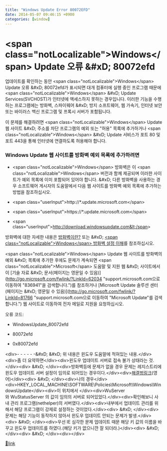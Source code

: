 ```yaml
---
title: "Windows Update Error 80072EFD"
date: 2014-05-07 09:46:15 +0900
categories: [window]
---
```


&lt;span class="notLocalizable"&gt;Windows&lt;/span&gt; Update 오류 &amp;#xD;
80072efd
====================================================================



업데이트를 확인하는 동안 &lt;span class="notLocalizable"&gt;Windows&lt;/span&gt; Update 오류 &amp;#xD;
80072efd가 표시되면 대개 컴퓨터에 실행 중인 프로그램 때문에 &lt;span class="notLocalizable"&gt;Windows&lt;/span&gt; &amp;#xD;
Update Services(SVCHOST)가 인터넷에 액세스하지 못하는 경우입니다. 이러한 기능을 수행하는 프로그램에는 방화벽, 스파이웨어 &amp;#xD;
방지 소프트웨어, 웹 가속기, 인터넷 보안 또는 바이러스 백신 프로그램 및 프록시 서버가 포함됩니다.

이 문제를 해결하려면 &lt;span class="notLocalizable"&gt;Windows&lt;/span&gt; Update 웹 사이트 &amp;#xD;
주소를 차단 프로그램의 예외 또는 "허용" 목록에 추가하거나 &lt;span class="notLocalizable"&gt;Windows&lt;/span&gt; &amp;#xD;
Update 서비스가 포트 80 및 포트 443을 통해 인터넷에 연결하도록 허용해야 합니다.

### Windows Update 웹 사이트를 방화벽 예외 목록에 추가하려면

- &lt;span class="notLocalizable"&gt;Windows&lt;/span&gt; 방화벽은 이 &lt;span class="notLocalizable"&gt;Windows&lt;/span&gt; 버전과 함께 제공되며 이러한 사이트가 예외 목록에 이미 포함되어 있어야 합니다. &amp;#xD;
다른 방화벽을 사용하는 경우 소프트웨어 게시자의 도움말에서 다음 웹 사이트를 방화벽 예외 목록에 추가하는 방법을 참조하십시오.

- &lt;span class="userInput"&gt;http://*.update.microsoft.com&lt;/span&gt;


- &lt;span class="userInput"&gt;https://*.update.microsoft.com&lt;/span&gt;


- &lt;span class="userInput"&gt;http://download.windowsupdate.com&lt;/span&gt;





방화벽에 대한 자세한 내용은 [방화벽이란?](mshelp://windows/?id=4673a386-2e73-4b7a-a333-6f826a3d44b4) 또는 &amp;#xD;
[&lt;span class="notLocalizable"&gt;Windows&lt;/span&gt; 방화벽 설정 이해](mshelp://windows/?id=230d8c47-ee63-47e1-a1f6-a1d38b07dbee)를 참조하십시오.

&lt;span class="notLocalizable"&gt;Windows&lt;/span&gt; Update 웹 사이트를 방화벽의 예외 &amp;#xD;
목록에 추가한 후에도 문제가 계속되면 &lt;span class="notLocalizable"&gt;Microsoft&lt;/span&gt; 도움말 및 지원 웹 &amp;#xD;
사이트에서 이 [기술 자료 &amp;#xD;
문서(페이지는 영문일 수 있음)](http://go.microsoft.com/fwlink/?LinkId=62034 "support.microsoft.com으로 이동하여 "836941"을 검색합니다.")를 참조하거나 [Microsoft Update 솔루션 센터(페이지는 &amp;#xD;
영문일 수 있음)](http://go.microsoft.com/fwlink/?LinkId=81766 "support.microsoft.com으로 이동하여 "Microsoft Update"를 검색합니다.") 웹 사이트로 이동하여 전자 메일로 지원을 요청하십시오.

오류 코드: 

- WindowsUpdate_80072efd


- 80072efd


- 0x80072efd



&lt;div&gt;- - - - - -&amp;#xD;
&amp;#xD;
위 내용은 윈도우 도움말에 적혀있는 내용.&lt;/div&gt;&lt;div&gt;좀 더 요약하면&lt;/div&gt;&lt;div&gt;윈도우 업데이트 서버로 접속 불가 상태라는 것.&lt;/div&gt;&lt;div&gt;  &amp;#xD;
&lt;/div&gt;&lt;div&gt;방화벽등에 문제가 없을 경우 문제는 레지스트리에 윈도우 업데이트 서버 설정이 임의로 되어있는 경우이다.&lt;/div&gt;&lt;div&gt;[해결법링크](http://www.planitcomputing.ie/blog/?p=297 "해결법링크")(영어)&lt;/div&gt;&lt;div&gt;  &amp;#xD;
&lt;/div&gt;&lt;div&gt;나의 경우&lt;/div&gt;&lt;div&gt;HKEY_LOCAL_MACHINE\SOFTWARE\Policies\Microsoft\Windows\WindowsUpdate&lt;/div&gt;&lt;div&gt;이 위치에서 &lt;/div&gt;&lt;div&gt;WuServer 와 WuStatusServer 의 값이 임의의 서버로 되어있었다.&lt;/div&gt;&lt;div&gt;확인해보니 사내 관리 프로그램(nethelper)의 서버였다.&lt;/div&gt;&lt;div&gt;내부에서 업데이트 관리를 위해서 해당 프로그램이 강제로 설정하는 것이었다.&lt;/div&gt;&lt;div&gt;  &amp;#xD;
&lt;/div&gt;&lt;div&gt;문제는 해당 기능이 동작하지 않아서 윈도우 업데이트 안되는 문제가 발생.&lt;/div&gt;&lt;div&gt;  &amp;#xD;
&lt;/div&gt;&lt;div&gt;우선 IE 심각한 문제 업데이트 때문 해당 키 값의 이름을 바꾸고 윈도우 업데이트를 하였다.(해당 키가 없으니깐 잘 되더라.)&lt;/div&gt;&lt;div&gt;  &amp;#xD;
&lt;/div&gt;&lt;div&gt;  &amp;#xD;
&lt;/div&gt;&lt;div&gt;&lt;/div&gt;


[🔗link](http://www.mins01.com/mh/tech/read/878)